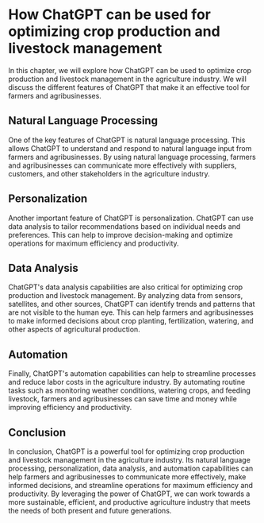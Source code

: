 How ChatGPT can be used for optimizing crop production and livestock management
=================================================================================================================

In this chapter, we will explore how ChatGPT can be used to optimize crop production and livestock management in the agriculture industry. We will discuss the different features of ChatGPT that make it an effective tool for farmers and agribusinesses.

Natural Language Processing
---------------------------

One of the key features of ChatGPT is natural language processing. This allows ChatGPT to understand and respond to natural language input from farmers and agribusinesses. By using natural language processing, farmers and agribusinesses can communicate more effectively with suppliers, customers, and other stakeholders in the agriculture industry.

Personalization
---------------

Another important feature of ChatGPT is personalization. ChatGPT can use data analysis to tailor recommendations based on individual needs and preferences. This can help to improve decision-making and optimize operations for maximum efficiency and productivity.

Data Analysis
-------------

ChatGPT's data analysis capabilities are also critical for optimizing crop production and livestock management. By analyzing data from sensors, satellites, and other sources, ChatGPT can identify trends and patterns that are not visible to the human eye. This can help farmers and agribusinesses to make informed decisions about crop planting, fertilization, watering, and other aspects of agricultural production.

Automation
----------

Finally, ChatGPT's automation capabilities can help to streamline processes and reduce labor costs in the agriculture industry. By automating routine tasks such as monitoring weather conditions, watering crops, and feeding livestock, farmers and agribusinesses can save time and money while improving efficiency and productivity.

Conclusion
----------

In conclusion, ChatGPT is a powerful tool for optimizing crop production and livestock management in the agriculture industry. Its natural language processing, personalization, data analysis, and automation capabilities can help farmers and agribusinesses to communicate more effectively, make informed decisions, and streamline operations for maximum efficiency and productivity. By leveraging the power of ChatGPT, we can work towards a more sustainable, efficient, and productive agriculture industry that meets the needs of both present and future generations.
